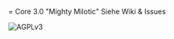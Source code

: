 = Core 3.0 "Mighty Milotic"
Siehe Wiki & Issues

![AGPLv3](https://www.gnu.org/graphics/agplv3-155x51.png)
